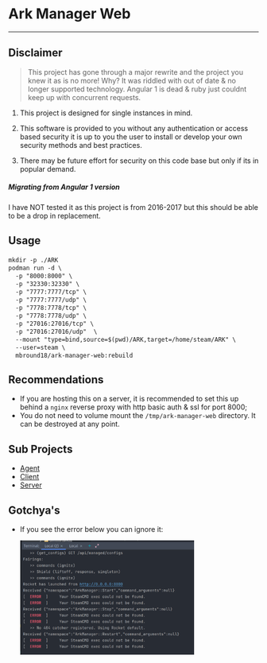 # Ark Manager Web

---


## Disclaimer

> This project has gone through a major rewrite and the project you knew it as is no more! Why?
It was riddled with out of date & no longer supported technology. Angular 1 is dead & ruby just couldnt keep up with concurrent requests.

1) This project is designed for single instances in mind. 

2) This software is provided to you without any authentication or access based security
it is up to you the user to install or develop your own security methods and best practices.

3) There may be future effort for security on this code base but only if its in popular demand.

##### Migrating from Angular 1 version

I have NOT tested it as this project is from 2016-2017 but this should be able to be a drop in replacement.

## Usage

```shell
mkdir -p ./ARK
podman run -d \
  -p "8000:8000" \
  -p "32330:32330" \
  -p "7777:7777/tcp" \
  -p "7777:7777/udp" \
  -p "7778:7778/tcp" \
  -p "7778:7778/udp" \
  -p "27016:27016/tcp" \
  -p "27016:27016/udp"  \
  --mount "type=bind,source=$(pwd)/ARK,target=/home/steam/ARK" \
  --user=steam \
  mbround18/ark-manager-web:rebuild
```

## Recommendations

 - If you are hosting this on a server, it is recommended to set this up behind a `nginx` reverse proxy with http basic auth & ssl for port 8000;
 - You do not need to volume mount the `/tmp/ark-manager-web` directory. It can be destroyed at any point.

## Sub Projects

- [Agent](./agent/README.md)
- [Client](./client/README.md)
- [Server](./server/README.md)


## Gotchya's 

- If you see the error below you can ignore it:

  <img src="./docs/assets/steamcmd-not-found.png" alt="drawing" style="width:25em;"/>

